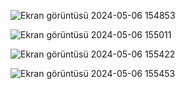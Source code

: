 ![Ekran görüntüsü 2024-05-06 154853](https://github.com/erenssimsek/seyahat_planlama_sistemi/assets/93097999/184195c2-e80e-4aba-840a-b96520673ba8)

![Ekran görüntüsü 2024-05-06 155011](https://github.com/erenssimsek/seyahat_planlama_sistemi/assets/93097999/ad1eb57f-a99b-4f89-a83a-498ab243d576)

![Ekran görüntüsü 2024-05-06 155422](https://github.com/erenssimsek/seyahat_planlama_sistemi/assets/93097999/ed94523e-1084-465a-b646-739841f574f8)

![Ekran görüntüsü 2024-05-06 155453](https://github.com/erenssimsek/seyahat_planlama_sistemi/assets/93097999/ccfe7c75-6662-4b66-81c5-2e9897bdec6a)
